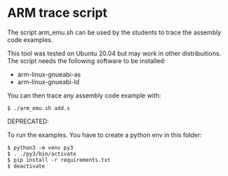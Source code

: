 ARM trace script
================

The script arm_emu.sh can be used by the students to trace the assembly code examples.

This tool was tested on Ubuntu 20.04 but may work in other distribuitions.
The script needs the following software to be installed:

* arm-linux-gnueabi-as
* arm-linux-gnueabi-ld

You can then trace any assembly code example with:

    $ ./arm_emu.sh add.s

DEPRECATED:

To run the examples. You have to create a python env in this folder:

    $ python3 -m venv py3
    $ . ./py3/bin/activate
    $ pip install -r requirements.txt
    $ deactivate